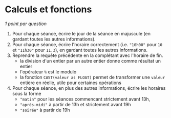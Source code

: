# Calculs et fonctions

*1 point par question*

1. Pour chaque séance, écrire le jour de la séance en majuscule (en gardant toutes les autres informations).
1. Pour chaque séance, écrire l'horaire correctement (i.e. `"10h00"` pour `10` et `"11h30"` pour `11.3`), en gardant toutes les autres informations.
1. Reprendre la requête précédente en la complétant avec l'horaire de fin.
	- la division d'un entier par un autre entier donne comme résultat un entier
	- l'opérateur `%` est le modulo
	- la fonction `CAST(valeur as FLOAT)` permet de transformer une `valeur` entière en réelle, utile pour certaines opérations
1. Pour chaque séance, en plus des autres informations, écrire les horaires sous la forme
	- `"matin"` pour les séances commencant strictement avant 13h, 
	- `"après-midi"` à partir de 13h et strictement avant 19h
	- `"soirée"` à partir de 19h
